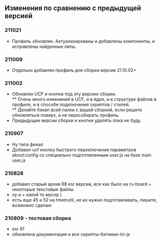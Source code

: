 ## Изменения по сравнению с предыдущей версией

### 211021
  
* Профиль обновлен. Актуализированы и добавлены компоненты, и исправлены найденные ляпы.

### 211009
  
* Отдельно добавлен профиль для сборки версии 21.10.02+
  
### 211002
  
* Обновлен UCF и кнопка под эту версию сборки.  
** Очень много изменений в UCF, и в ядре, и в структуре файлов в профиле, и в способе подключения скриптов / стилей.  
** Делайте бэкап всей папки с вашей сборкой, если решите обновляться поверх, а не пересобирать профиль.
* Предыдущие версии сборки и кнопки удалять пока не буду.
  
### 210907
  
* Ну типа финал
* Добавил ucf кнопку быстрого переключения параметров about:config со специально подготовленным user.js на базе main user.js
  
### 210828
  
* добавил старый архив 68 esr версии, все как было на ru-board + некоторые текстовые файлы
* ну и + какой то мусор )
* есть еще 45 и 52 на tmemutil, но их нужно подготавливать, пишите, возможно сделаю

### 210809 - тестовая сборка
  
* esr 91
* обновлена документация и все скрипты-батники-ini-js
